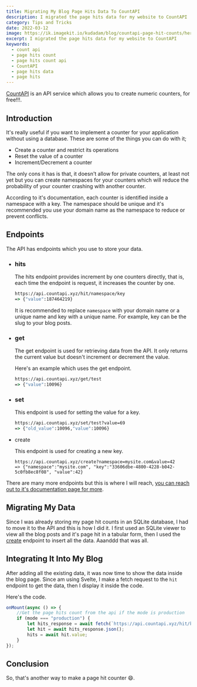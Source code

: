 ```yaml
---
title: Migrating My Blog Page Hits Data To CountAPI
description: I migrated the page hits data for my website to CountAPI
category: Tips and Tricks
date: 2022-03-12
image: https://ik.imagekit.io/kudadam/blog/countapi-page-hit-counts/hero.jpg
excerpt: I migrated the page hits data for my website to CountAPI
keywords:
  - count api
  - page hits count
  - page hits count api
  - CountAPI
  - page hits data
  - page hits
---
```


<p class="intro"  >
    <a href="https://countapi.xyz/">CountAPI</a> is an API service which allows you to create numeric counters, for free!!!. 
</p>

## Introduction

It's really useful if you want to implement a counter for your application without using a database. These are some of the things you can do with it;

- Create a counter and restrict its operations
- Reset the value of a counter
- Increment/Decrement a counter

The only cons it has is that, it doesn't allow for private counters, at least not yet but you can create namespaces for your counters which will reduce the probability of your counter crashing with another counter.

According to it's documentation, each counter is identified inside a namespace with a key. The namespace should be unique and it's recommended you use your domain name as the namespace to reduce or prevent conflicts.

## Endpoints

The API has endpoints which you use to store your data.

- ### hits

  The hits endpoint provides increment by one counters directly, that is, each time the endpoint is request, it increases the counter by one.

  ```cmd
  https://api.countapi.xyz/hit/namespace/key
  => {"value":187464219}
  ```

  It is recommended to replace `namespace` with your domain name or a unique name and key with a unique name. For example, key can be the slug to your blog posts.

- ### get

  The get endpoint is used for retrieving data from the API. It only returns the current value but doesn't increment or decrement the value.

  Here's an example which uses the get endpoint.

  ```cmd
  https://api.countapi.xyz/get/test
  => {"value":10096}
  ```

- ### set

  This endpoint is used for setting the value for a key.

  ```cmd
  https://api.countapi.xyz/set/test?value=69
  => {"old_value":10096,"value":10096}
  ```

- create

  This endpoint is used for creating a new key.

  ```
  https://api.countapi.xyz/create?namespace=mysite.com&value=42
  => {"namespace":"mysite.com", "key":"33606dbe-4800-4228-b042-5c0fb8ec8f08", "value":42}
  ```

There are many more endpoints but this is where I will reach, [you can reach out to it's documentation page for more](https://countapi.xyz/).

## Migrating My Data

Since I was already storing my page hit counts in an SQLite database, I had to move it to the API and this is how I did it. I first used an SQLite viewer to view all the blog posts and it's page hit in a tabular form, then I used the [create](#create) endpoint to insert all the data. Aaanddd that was all.

## Integrating It Into My Blog

After adding all the existing data, it was now time to show the data inside the blog page. Since am using Svelte, I make a fetch request to the `hit` endpoint to get the data, then I display it inside the code.

Here's the code.

```javascript
onMount(async () => {
	//Get the page hits count from the api if the mode is production
	if (mode === "production") {
		let hits_response = await fetch(`https://api.countapi.xyz/hit/kudadam.com/${metadata.slug}`);
		let hit = await hits_response.json();
		hits = await hit.value;
	}
});
```

## Conclusion

So, that's another way to make a page hit counter :smile:.
